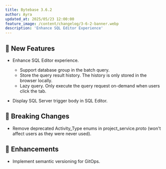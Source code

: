```yaml
---
title: Bytebase 3.6.2
author: Ayra
updated_at: 2025/05/23 12:00:00
feature_image: /content/changelog/3-6-2-banner.webp
description: 'Enhance SQL Editor Experience'
---
```


## 🚀 New Features

- Enhance SQL Editor experience.

  - Support database group in the batch query.
  - Store the query result history. The history is only stored in the browser locally.
  - Lazy query. Only execute the query request on-demand when users click the tab.

- Display SQL Server trigger body in SQL Editor.

## 🔔 Breaking Changes

- Remove deprecated Activity_Type enums in project_service.proto (won't affect users as they were never used).

## 🎄 Enhancements

- Implement semantic versioning for GitOps.

<IncludeBlock url="/docs/get-started/install/install-upgrade"></IncludeBlock>
